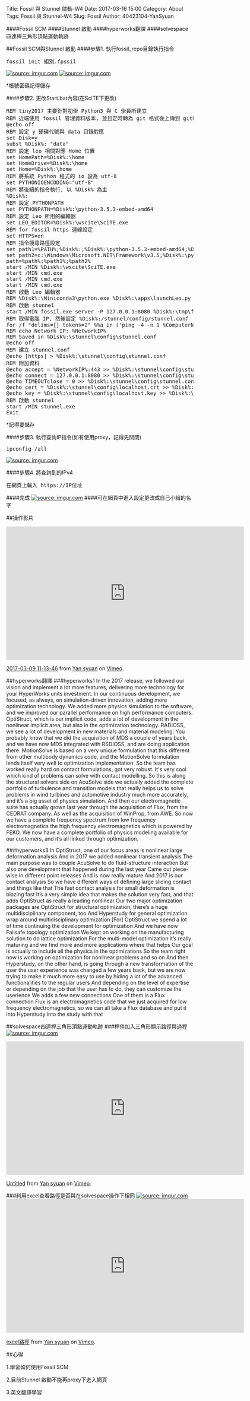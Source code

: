 Title: Fossil 與 Stunnel 啟動-W4
Date: 2017-03-16 15:00
Category: About
Tags:  Fossil 與 Stunnel-W4
Slug: Fossil
Author: 40423104-YanSyuan


####Fossil SCM
####Stunnel 啟動
####hyperworks翻譯
####solvespace四連桿三角形頂點運動軌跡

<!-- PELICAN_END_SUMMARY -->

##Fossil SCM與Stunnel 啟動
####步驟1. 執行fossil_repo目錄執行指令
<pre>fossil init 組別.fpssil</pre>
<a href="http://imgur.com/lxR6Cpe"><img src="http://i.imgur.com/lxR6Cpe.jpg" title="source: imgur.com" /></a>
<a href="http://imgur.com/nxL7g4L"><img src="http://i.imgur.com/nxL7g4L.jpg" title="source: imgur.com" /></a>
<p>*帳號密碼記得儲存</p>

####步驟2. 更改Start.bat內容(在SciTE下更改)
<pre class="brush: python">
REM tiny2017 主要針對初學 Python3 與 C 學員所建立
REM 近端使用 fossil 管理資料版本, 並且定時轉為 git 格式後上傳到 github
@echo off
REM 設定 y 硬碟代號與 data 目錄對應
set Disk=y
subst %Disk%: "data"
REM 設定 leo 相關對應 Home 位置
set HomePath=%Disk%:\home
set HomeDrive=%Disk%:\home
set Home=%Disk%:\home
REM 將系統 Python 程式的 io 設為 utf-8
set PYTHONIOENCODING="utf-8"
REM 將後續的指令執行, 以 %Disk% 為主
%Disk%:
REM 設定 PYTHONPATH
set PYTHONPATH=%Disk%:\python-3.5.3-embed-amd64
REM 設定 Leo 所用的編輯器
set LEO_EDITOR=%Disk%:\wscite\SciTE.exe
REM for fossil https 連線設定
set HTTPS=on
REM 指令搜尋路徑設定
set path1=%PATH%;%Disk%:;%Disk%:\python-3.5.3-embed-amd64;%Disk%:\git\bin;%Disk%:\stunnel\bin;%Disk%:\sqlite-tools;%Disk%:\python-3.5.3-embed-amd64\Scripts;%Disk%:\portablegit\bin;
set path2=c:\Windows\Microsoft.NET\Framework\v3.5;%Disk%:\python-3.5.3-embed-amd64\Lib\site-packages;
path=%path%;%path1%;%path2%
start /MIN %Disk%:\wscite\SciTE.exe
start /MIN cmd.exe
start /MIN cmd.exe
start /MIN cmd.exe
REM 啟動 Leo 編輯器
REM %Disk%:\Miniconda3\python.exe %Disk%:\apps\launchLeo.py
REM 啟動 stunnel
start /MIN fossil.exe server -P 127.0.0.1:8080 %Disk%:\tmp\fossil_repo\2017springcd_hw.fpssil
REM 取得電腦 IP, 然後設定 %Disk%:/stunnel/config/stunnel.conf
for /f "delims=[] tokens=2" %%a in ('ping -4 -n 1 %ComputerName% ^| findstr [') do set NetworkIP=%%a
REM echo Network IP: %NetworkIP%
REM Saved in %Disk%:\stunnel\config\stunnel.conf
@echo off
REM 建立 stunnel.conf
@echo [https] > %Disk%:\stunnel\config\stunnel.conf
REM 附加資料
@echo accept = %NetworkIP%:443 >> %Disk%:\stunnel\config\stunnel.conf
@echo connect = 127.0.0.1:8080 >> %Disk%:\stunnel\config\stunnel.conf
@echo TIMEOUTclose = 0 >> %Disk%:\stunnel\config\stunnel.conf
@echo cert = %Disk%:\stunnel\config\localhost.crt >> %Disk%:\stunnel\config\stunnel.conf
@echo key = %Disk%:\stunnel\config\localhost.key >> %Disk%:\stunnel\config\stunnel.conf
REM 啟動 stunnel
start /MIN stunnel.exe
Exit
</pre>
<p>*記得要儲存</p>

####步驟3. 執行查詢IP指令(如有使用proxy，記得先關閉)
<pre>ipconfig /all</pre>
<a href="http://imgur.com/uKh1Dq3"><img src="http://i.imgur.com/uKh1Dq3.png" title="source: imgur.com" /></a>

####步驟4. 將查詢到的IPv4
<pre>在網頁上輸入 https://IP位址 </pre>

####完成
<a href="http://imgur.com/k7r1XRG"><img src="http://i.imgur.com/k7r1XRG.png" title="source: imgur.com" /></a>
####可在網頁中進入設定更改成自己小組的名字

##操作影片
<iframe src="https://player.vimeo.com/video/207569135" width="640" height="360" frameborder="0" webkitallowfullscreen mozallowfullscreen allowfullscreen></iframe>
<p><a href="https://vimeo.com/207569135">2017-03-09 11-13-46</a> from <a href="https://vimeo.com/user44900188">Yan syuan</a> on <a href="https://vimeo.com">Vimeo</a>.</p>

##hyperworks翻譯
###hyperworks1
In the 2017 release, we followed our vision and implement a lot more features, delivering more technology for your HyperWorks units investment.
In our continuous development, we focused, as always, on simulation-driven innovation, adding more optimization technology. 
We added more physics simulation to the software, and we improved our parallel performance on high performance computers. 
OptiStruct, which is our implicit code, adds a lot of development in the nonlinear implicit area, but also in the optimization technology. 
RADIOSS, we see a lot of development in new materials and material modeling. 
You probably know that we did the acquisition of MDS a couple of years back, and we have now MDS integrated with RSDIOSS, and are doing application there. MotionSolve is based on a very unique formulation that this different from other multibody dynamics code, and the MotionSolve formulation lends itself very well to optimization implementation. So the team has worked really hard on contact formulations, got very robust. It's very cool which kind of problems can solve with contact modelling.
So this is along the structural solvers side on AcuSolve side we actually added the complete portfolio of turbulence and transition models that really helps us to solve problems in wind turbines and automotive industry much more accurately, and it’s a big asset of physics simulation.
And then our electromagnetic suite has actually grown last year through the acquisition of Flux, from the CEDRAT company.
As well as the acquisition of WinProp, from AWE.
So now we have a complete frequency spectrum from low frequency electromagnetics the high frequency electromagnetics which is powered by FEKO.
We now have a complete portfolio of physics modeling available for our customers, and it’s all linked through optimization.
 
###hyperworks3
In OptiStruct, one of our focus areas is nonlinear large deformation analysis 
And in 2017 we added nonlinear transient analysis
The main purpose was to couple AcuSolve to do fluid-structure interaction
But also one development that happened during the last year
Came out piece-wise in different point releases
And is now really mature
And 2017 is our contact analysis
So we have different ways of defining large sliding contact and things like that
The fast contact analysis for small deformation is blazing fast
It’s a very simple idea that makes the solution very fast, and that adds OptiStruct as really a leading nonlinear 
Our two major optimization packages are OptiStruct for structural optimization, there’s a huge multidisciplinary component, too
And Hyperstudy for general optimization wrap around multidisciplinary optimization
[For] OptiStruct we spend a lot of time continuing the development for optimization
And we have now Failsafe topology optimization
We kept on working on the manufacturing solution to do lattice optimization
For the multi-model optimization it’s really maturing and we find more and more applications where that helps 
Our goal is actually to include all the physics in the optimizations
So the team right now is working on optimization for nonlinear problems and so on
And then Hyperstudy, on the other hand, is going through a new transformation of the user the user experience was changed a few years back, but we are now trying to  make it much more easy to use by hiding a lot of the advanced functionalities to the regular users
And depending on the level of expertise or depending on the job that the user has to do, they can customize the userience
We adds a few new connections
One of them is a Flux connection
Flux is an electromagnetics code that we just acquired for low frequency electromagnetics, so we can all take a Flux database and put it into Hyperstudy into the study with that

##solvespace四連桿三角形頂點運動軌跡
###桿件加入三角形顯示路徑與過程
<a href="http://imgur.com/9HN7TK8"><img src="http://i.imgur.com/9HN7TK8.png" title="source: imgur.com" /></a>
<iframe src="https://player.vimeo.com/video/208360660" width="640" height="360" frameborder="0" webkitallowfullscreen mozallowfullscreen allowfullscreen></iframe>
<p><a href="https://vimeo.com/208360660">Untitled</a> from <a href="https://vimeo.com/user44900188">Yan syuan</a> on <a href="https://vimeo.com">Vimeo</a>.</p>
###利用excel查看路徑是否與在solvespace操作下相同
<a href="http://imgur.com/ZraAYID"><img src="http://i.imgur.com/ZraAYID.png" title="source: imgur.com" /></a>
<iframe src="https://player.vimeo.com/video/208361060" width="640" height="360" frameborder="0" webkitallowfullscreen mozallowfullscreen allowfullscreen></iframe>
<p><a href="https://vimeo.com/208361060">excel路徑</a> from <a href="https://vimeo.com/user44900188">Yan syuan</a> on <a href="https://vimeo.com">Vimeo</a>.</p>





##心得
<p> 1.學習如何使用Fossil SCM </p>
<p> 2.目前Stunnel 啟動不能再proxy下進入網頁 </p>
<p> 3.英文翻譯學習 </p>

